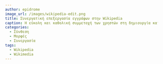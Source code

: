```yaml
---
author: epidrome
image_url: /images/wikipedia-edit.png
title: Συνεργατική επεξεργασία εγγράφων στην Wikipedia 
caption: Η εύκολη και καθολική συμμετοχή των χρηστών στη δημιουργία και ενημέρωση του περιεχομένου γίνεται με τη βοήθεια λογισμικού τύπου wiki, το οποίο επιτρέπει την επιτόπου επεξεργασία ενός άρθρου μέσα στο λογισμικό περιηγητή του χρήστη.
categories:
  - Σύνθεση
  - Μορφές
  - Συνεργασία
tags:
  - Wikipedia
  - Wikimedia
---
```

